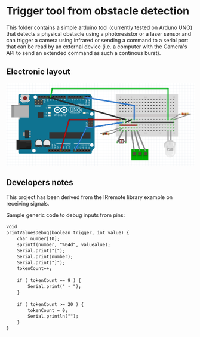 # Trigger tool from obstacle detection

This folder contains a simple arduino tool (currently tested on Arduno UNO)
that detects a physical obstacle using a photoresistor or a laser sensor and
can trigger a camera using infrared or sending a command to a serial port
that can be read by an external device (i.e. a computer with the Camera's
API to send an extended command as such a continous burst).

## Electronic layout

<img src="./diagramBreadboard.png">

## Developers notes

This project has been derived from the IRremote library example on receiving
signals.

Sample generic code to debug inputs from pins:

```
void
printValuesDebug(boolean trigger, int value) {
    char number[10];
    sprintf(number, "%04d", valuealue);
    Serial.print("[");
    Serial.print(number);
    Serial.print("]");
    tokenCount++;

    if ( tokenCount == 9 ) {
        Serial.print(" - ");
    }

    if ( tokenCount >= 20 ) {
        tokenCount = 0;
        Serial.println("");
    }
}
```

